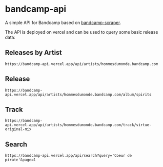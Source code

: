 # bandcamp-api

A simple API for Bandcamp based on [bandcamp-scraper](https://github.com/masterT/bandcamp-scraper).

The API is deployed on vercel and can be used to query some basic release data:

## Releases by Artist

```text
https://bandcamp-api.vercel.app/api/artists/hommesdumonde.bandcamp.com
```

## Release

```text
https://bandcamp-api.vercel.app/api/artists/hommesdumonde.bandcamp.com/album/spirits
```

## Track

```text
https://bandcamp-api.vercel.app/api/artists/hommesdumonde.bandcamp.com/track/virtue-original-mix
```

## Search

```text
https://bandcamp-api.vercel.app/api/search?query='Coeur de pirate'&page=1
```
